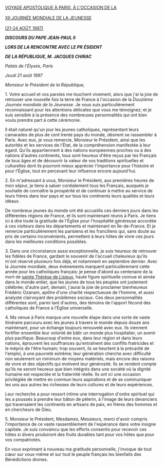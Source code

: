 [VOYAGE APOSTOLIQUE À PARIS, À L'OCCASION DE LA \
\
XII JOURNÉE MONDIALE DE LA JEUNESSE\
\
(21-24 AOÛT 1997)](/content/john-paul-ii/fr/travels/sub_index1997/trav_paris-1997.html)

***DISCOURS DU PAPE JEAN-PAUL II***

***LORS DE LA RENCONTRE AVEC LE PR*** ***ÉSIDENT***

***DE LA RÉPUBLIQUE, M. JACQUES CHIRAC***

*Palais de l'Élysée, Paris*

*Jeudi 21 août 1997*

*Monsieur le Président de la République,*

1\. Votre accueil et vos paroles me touchent vivement, alors que j'ai la joie de retrouver une nouvelle fois la terre de France à l'occasion de la *Douzième Journée mondiale de la Jeunesse*. Je vous suis particulièrement reconnaissant pour les attentions délicates que vous me témoignez; et je suis sensible à la présence des nombreuses personnalités qui ont bien voulu prendre part à cette cérémonie.

Il était naturel qu'un jour les jeunes catholiques, représentant leurs camarades de plus de cent trente pays du monde, désirent se rassembler à Paris. Avec eux, je vous remercie, Monsieur le Président, ainsi que les autorités et les services de l'État, de la compréhension manifestée à leur égard. Qu'ils appartiennent à des nations européennes proches ou à des nations d'autres continents, tous sont heureux d'être reçus par les Français de tous âges et de découvrir la valeur de vos traditions spirituelles et culturelles dont ils pourront mieux apprécier l'importance pour l'histoire et pour l'Église, tout en percevant leur influence encore aujourd'hui.

2\. En m'adressant à vous, Monsieur le Président, aux premières heures de mon séjour, je tiens à saluer cordialement tous les Français, auxquels je souhaite de connaître la prospérité et de continuer à mettre au service de leurs frères dans leur pays et sur tous les continents leurs qualités et leurs idéaux.

De nombreux jeunes du monde ont été accueillis ces derniers jours dans les différentes régions de France, et ils sont maintenant réunis à Paris. Je tiens ici à dire toute la gratitude de l'Église pour l'hospitalité généreuse accordée à ces visiteurs dans les départements et maintenant en Île-de-France. Et je remercie particulièrement les parisiens et les franciliens qui, sans doute au prix de certains inconvénients, permettent à leurs hôtes de vivre ces jours dans les meilleures conditions possibles.

3\. Dans une circonstance aussi exceptionnelle, je suis heureux de retrouver les fidèles de France, gardant le souvenir de l'accueil chaleureux qu'ils m'ont réservé plusieurs fois déjà, et notamment en septembre dernier. Avec la Journée mondiale, deux événements marquent particulièrement cette année pour les catholiques français: je pense d'abord au centenaire de la mort de [sainte Thérèse de Lisieux](http://www.vatican.va/news_services/liturgy/saints/ns_lit_doc_19101997_stherese_fr.html), haute figure spirituelle connue et aimée dans le monde entier, que les jeunes de tous les peuples ont justement célébrée; d'autre part, demain, j'aurai la joie de proclamer bienheureux Frédéric Ozanam, apôtre d'une charité respectueuse de l'homme, et aussi analyste clairvoyant des problèmes sociaux. Ces deux personnalités différentes sont, parmi tant d'autres, des témoins de l'apport fécond des catholiques de France à l'Église universelle.

4\. Ma venue à Paris marque une nouvelle étape dans une sorte de vaste itinéraire parcouru avec les jeunes à travers le monde depuis douze ans maintenant, pour un échange toujours renouvelé avec eux. Ils viennent fortifier ensemble leur volonté de bâtir un monde plus hospitalier, un avenir plus pacifique. Beaucoup d'entre eux, dans leur région et dans leurs nations, éprouvent les souffrances qu'entraînent des conflits fratricides et le mépris de l'être humain; trop souvent, ils se heurtent à la précarité de l'emploi, à une pauvreté extrême; leur génération cherche avec difficulté non seulement un minimum de moyens matériels, mais encore des raisons de vivre et des objectifs qui motivent leur générosité. Ils se rendent compte qu'ils ne seront heureux que bien intégrés dans une société où la dignité humaine est respectée et la fraternité réelle. Ils ont ici une occasion privilégiée de mettre en commun leurs aspirations et de se communiquer les uns aux autres les richesses de leurs cultures et de leurs expériences.

Leur recherche a pour ressort intime une interrogation d'ordre spirituel qui les a poussés à prendre leur bâton de pèlerin, à l'image de leurs devanciers qui traversaient les continents en artisans de paix, en frères des hommes et en chercheurs de Dieu.

5\. Monsieur le Président, Mesdames, Messieurs, merci d'avoir compris l'importance de ce vaste rassemblement de l'espérance dans votre insigne capitale. Je suis convaincu que les efforts consentis pour recevoir ces hôtes si divers produiront des fruits durables tant pour vos hôtes que pour vos compatriotes.

En vous exprimant à nouveau ma gratitude personnelle, j'invoque de tout cœur sur vous-même et sur tout le peuple français les bienfaits des Bénédictions divines.